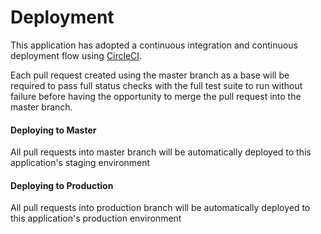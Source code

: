 # Deployment
This application has adopted a continuous integration and continuous deployment flow
using [CircleCI](https://circleci.com/).

Each pull request created using the master branch as a base will be required to pass
full status checks with the full test suite to run without failure before having the
opportunity to merge the pull request into the master branch.

#### Deploying to Master
All pull requests into master branch will be automatically deployed to this application's
staging environment

#### Deploying to Production
All pull requests into production branch will be automatically deployed to this application's
production environment


